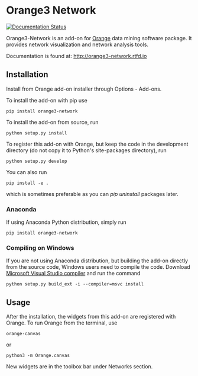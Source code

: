 Orange3 Network
===============

[![Documentation Status](https://readthedocs.org/projects/orange3-network/badge/?version=latest)](http://orange3-network.readthedocs.io/en/latest/?badge=latest)

Orange3-Network is an add-on for [Orange] data mining software package. It
provides network visualization and network analysis tools.

[Orange]: http://orange.biolab.si/

Documentation is found at: http://orange3-network.rtfd.io

Installation
------------

Install from Orange add-on installer through Options - Add-ons.

To install the add-on with pip use

    pip install orange3-network

To install the add-on from source, run

    python setup.py install

To register this add-on with Orange, but keep the code in the development directory (do not copy it to 
Python's site-packages directory), run

    python setup.py develop

You can also run

    pip install -e .

which is sometimes preferable as you can *pip uninstall* packages later.

### Anaconda

If using Anaconda Python distribution, simply run

    pip install orange3-network

### Compiling on Windows

If you are not using Anaconda distribution, but building the add-on directly from the source code, Windows users need to compile the code.
Download [Microsoft Visual Studio compiler] and run the command

    python setup.py build_ext -i --compiler=msvc install

[Microsoft Visual Studio compiler]: https://developer.microsoft.com/en-US/windows/downloads/windows-10-sdk

Usage
-----

After the installation, the widgets from this add-on are registered with Orange. To run Orange from the terminal,
use

    orange-canvas

or

    python3 -m Orange.canvas

New widgets are in the toolbox bar under Networks section.
